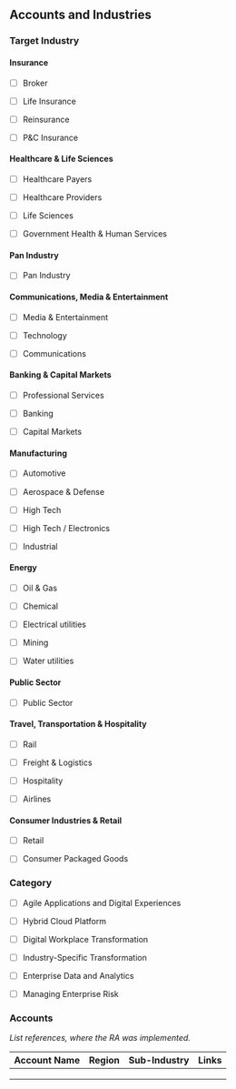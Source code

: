 ## Accounts and Industries

### Target Industry

#### Insurance

- [ ] Broker

- [ ] Life Insurance
- [ ] Reinsurance
- [ ] P&C Insurance



#### Healthcare & Life Sciences

- [ ] Healthcare Payers
- [ ] Healthcare Providers
- [ ] Life Sciences
- [ ] Government Health & Human Services



#### Pan Industry

- [ ] Pan Industry



#### Communications, Media & Entertainment

- [ ] Media & Entertainment
- [ ] Technology
- [ ] Communications



#### Banking & Capital Markets

- [ ] Professional Services
- [ ] Banking
- [ ] Capital Markets



#### Manufacturing

- [ ] Automotive
- [ ] Aerospace & Defense
- [ ] High Tech
- [ ] High Tech / Electronics
- [ ] Industrial



#### Energy

- [ ] Oil & Gas
- [ ] Chemical
- [ ] Electrical utilities
- [ ] Mining
- [ ] Water utilities



#### Public Sector

- [ ] Public Sector



#### Travel, Transportation & Hospitality

- [ ] Rail
- [ ] Freight & Logistics
- [ ] Hospitality
- [ ] Airlines



#### Consumer Industries & Retail

- [ ] Retail
- [ ] Consumer Packaged Goods



### Category

- [ ] Agile Applications and Digital Experiences
- [ ] Hybrid Cloud Platform
- [ ] Digital Workplace Transformation
- [ ] Industry-Specific Transformation
- [ ] Enterprise Data and Analytics
- [ ] Managing Enterprise Risk



### Accounts

*List references, where the RA was implemented.*

| Account Name | Region | Sub-Industry | Links |
| ------------ | ------ | ------------ | ----- |
|              |        |              |       |
|              |        |              |       |
|              |        |              |       |

